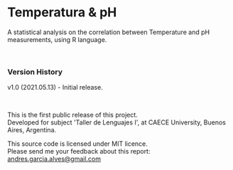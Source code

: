 # Temperatura & pH

A statistical analysis on the correlation between Temperature and pH measurements, using R language.

&nbsp;

### Version History

v1.0 (2021.05.13) - Initial release.  

&nbsp;

This is the first public release of this project.  
Developed for subject 'Taller de Lenguajes I', at CAECE University, Buenos Aires, Argentina.  

This source code is licensed under MIT licence.  
Please send me your feedback about this report: andres.garcia.alves@gmail.com
